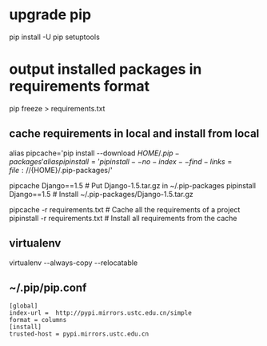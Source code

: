# upgrade pip
pip install -U pip setuptools

# output installed packages in requirements format
pip freeze > requirements.txt 

## cache requirements in local and install from local
alias pipcache='pip install --download ${HOME}/.pip-packages'
alias pipinstall='pip install --no-index --find-links=file://${HOME}/.pip-packages/'

pipcache Django==1.5 # Put Django-1.5.tar.gz in ~/.pip-packages
pipinstall Django==1.5 # Install ~/.pip-packages/Django-1.5.tar.gz
 
pipcache -r requirements.txt # Cache all the requirements of a project
pipinstall -r requirements.txt # Install all requirements from the cache

## virtualenv
virtualenv --always-copy --relocatable

## ~/.pip/pip.conf
```
[global]
index-url =  http://pypi.mirrors.ustc.edu.cn/simple
format = columns
[install]
trusted-host = pypi.mirrors.ustc.edu.cn
```
